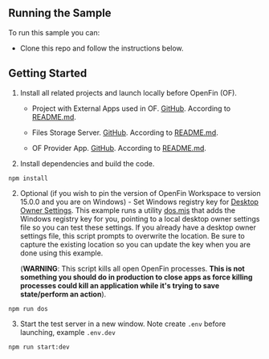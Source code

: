 ## Running the Sample

To run this sample you can:

- Clone this repo and follow the instructions below.

## Getting Started

1. Install all related projects and launch locally before OpenFin (OF).

   - Project with External Apps used in OF. [GitHub](https://github.com/BekAndriy/of-external-apps). According to [README.md](https://github.com/BekAndriy/of-external-apps/blob/main/README.md).

   - Files Storage Server. [GitHub](https://github.com/BekAndriy/of-server). According to [README.md](https://github.com/BekAndriy/of-server/blob/main/README.md).

   - OF Provider App. [GitHub](./provider/). According to [README.md](./provider//README.md).

2. Install dependencies and build the code.

```shell
npm install
```

2. Optional (if you wish to pin the version of OpenFin Workspace to version 15.0.0 and you are on Windows) - Set Windows registry key for [Desktop Owner Settings](https://developers.openfin.co/docs/desktop-owner-settings).
   This example runs a utility [dos.mjs](./scripts/dos.mjs) that adds the Windows registry key for you, pointing to a local desktop owner
   settings file so you can test these settings. If you already have a desktop owner settings file, this script prompts to overwrite the location. Be sure to capture the existing location so you can update the key when you are done using this example.

   (**WARNING**: This script kills all open OpenFin processes. **This is not something you should do in production to close apps as force killing processes could kill an application while it's trying to save state/perform an action**).

```shell
npm run dos
```

3. Start the test server in a new window. Note create `.env` before launching, example `.env.dev`

```shell
npm run start:dev
```

